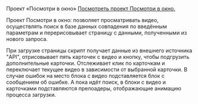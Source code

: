 Проект «Посмотри в окно»
[Посмотреть проект Посмотри в окно.](https://github.com/eugenii/posmotri-v-okno-fd/)

Проект Посмотри в окно: позволяет просматривать видео, осуществлять поиск в базе данных совпадения по введённым параметрам и перерисовывает страницу с данными, полученными из нового запроса.

При загрузке страницы скрипт получает данные из внешнего источника "API", отрисовывает пять карточек с видео и кнопку, чтобы подгрузить дополнительные карточки.
Отслеживает клик по карточкам и переключает текущее видео в зависимости от выбранной карточки.
В случае ошибок на место блока с видео подставляется блок с сообщением об ошибке.
А пока идёт поиск, в блоки с видео и карточками подставляются прелоадеры, отображающие анимацию процесса загрузки.